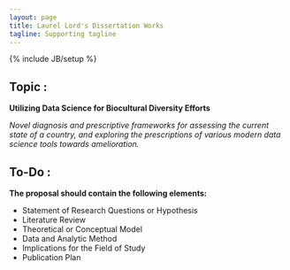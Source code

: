 ```yaml
---
layout: page
title: Laurel Lord's Dissertation Works
tagline: Supporting tagline
---
```

{% include JB/setup %}

## Topic : 

**Utilizing Data Science for Biocultural Diversity Efforts**

*Novel diagnosis and prescriptive frameworks for assessing the current state of a country, and exploring the prescriptions of various modern data science tools towards amelioration.*


## To-Do : 

**The proposal should contain the following elements:**

- Statement of Research Questions or Hypothesis
- Literature Review
- Theoretical or Conceptual Model
- Data and Analytic Method
- Implications for the Field of Study
- Publication Plan